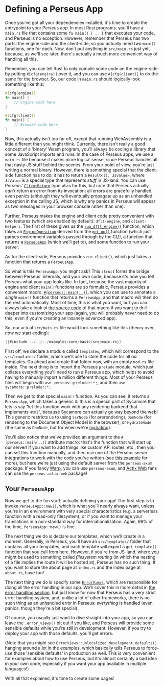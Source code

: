 # Defining a Perseus App

Once you've got all your dependencies installed, it's time to create the entrypoint to your Perseus app. In most Rust programs. you'll have a `main.rs` file that contains some `fn main() { .. }` that executes your code, and Perseus is no exception. However, remember that Perseus has two parts: the engine-side and the client-side, so you actually need *two* `main()` functions, one for each. Now, don't put anything in `src/main.rs` just yet, because, as we'll see later, there's actually a much more convenient way of handling all this.

Remember, you can tell Rust to only compile some code on the engine-side by putting `#[cfg(engine)]` over it, and you can use `#[cfg(client)]` to do the same for the browser. So, our code in `main.rs` should logically look something like this:

```rust
#[cfg(engine)]
fn main() {
    // Engine code here
}

#[cfg(client)]
fn main() {
    // Browser code here
}
```

Now, this actually isn't too far off, except that running WebAssembly is a little different than you might think. Currently, there isn't really a good concept of a 'binary' Wasm program, you'll always be coding a library that some JavaScript imports and runs. In the case of Perseus apps, we use a `main.rs` file because it makes more logical sense, since Perseus handles all that nasty JS stuff behind the scenes. From your point of view, you're just writing a normal binary. However, there is something special that the client-side function has to do: it has to return a `Result<(), JsValue>`, where `JsValue` is a special type that represents *stuff* in JS-land. You can use Perseus' [`ClientReturn`](=type.ClientReturn@perseus) type alias for this, but note that Perseus actually *can't* return an error from its invocation: all errors are gracefully handled, even panics (although they will eventually propagate up as an unhandled exception in the calling JS, which is why any panics in Perseus will appear as two messages in your browser console rather than one).

Further, Perseus makes the engine and client code pretty convenient with two features (which are enabled by default): `dflt-engine`, and `client-helpers`. The first of these gives us the [`run_dftl_engine()`](=engine/fn.run_dflt_engine@perseus) function, which takes an [`EngineOperation`](=engine/enum.EngineOperation@perseus) derived from the [`get_op()`](=engine/fn.get_op@perseus) function (which just parses environment variables passed through by the CLI), a function that returns a [`PerseusApp`](=prelude/struct.PerseusAppBase) (which we'll get to), and some function to run your server.

As for the client-side, Perseus provides `run_client()`, which just takes a function that returns a `PerseusApp`.

So what is this `PerseusApp`, you might ask? This `struct` forms the bridge between Perseus' internals, and your own code, because it's how you tell Perseus what your app looks like. In fact, because the vast majority of engine and client `main()` functions are so formulaic, Perseus provides a convenient macro, [`#[perseus::main(..)]`](=attr.main@perseus), which you can use to annotate a *single* `main()` function that returns a `PerseusApp`, and that macro will then do the rest automatically. Most of time, this is what you want, but you can always take a look at [the source code]() of that macro if you want to drill deeper into customizing your app (again, you will probably *never* need to do this, even if you're creating an insanely advanced app).

So, our actual `src/main.rs` file would look something like this (theory over, *now* we start coding):

```rust
{{#include ../../../examples/core/basic/src/main.rs}}
```

First off, we declare a module called `templates`, which will correspond to the `src/templates/` folder, which we'll use to store the code for all our templates. Go ahead and create that folder now, with an empty `mod.rs` file inside. The next thing is to import the Perseus `prelude` module, which just collates everything you'll need to run a Perseus app, which helps to avoid having to manually import a million different things. Most of your Perseus files will begin with `use perseus::prelude::*;`, and then `use sycamore::prelude::*;`

Then we get to that special `main()` function. As you can see, it returns a `PerseusApp`, which takes a generic `G`: this is a special part of Sycamore that lets is say "let this function work with any rendering backend that implements `Html`", because Sycamore can actually go way beyond the web! This generic restricts us to using `SsrNode` (for prerendering), `DomNode` (for rendering to the Document Object Model in the browser), or `HydrateNode` (the same as `DomNode`, but for when we're [hydrating](:fundamentals/hydration)).

You'll also notice that we've provided an argument to the `#[perseus::main(..)]` attribute macro: that's the function that will start up our server! If you want to add things like custom API routes, etc., then you can set this function manually, and then use one of the Perseus server integrations to work with the code you've written (see [this example](https://github.com/framesurge/perseus/tree/main/examples/core/custom_server) for more), but here we're just using the default server from the `perseus-axum` package. If you fancy [Warp](https://github.com/seanmonstar/warp), you can use `perseus-axum`, and [Actix Web](https://github.com/actix/actix-web) fans can use the `perseus-actix-web` package!

## Your `PerseusApp`

Now we get to the fun stuff: actually defining your app! The first step is to invoke `PerseusApp::new()`, which is what you'll nearly always want, unless you're in an environment with very special characteristics (e.g. a serverless function with a read-only filesystem), or if you want to manage your translations in a non-standard way for internationalization. Again, 99% of the time, `PerseusApp::new()` is fine.

The next thing we do is declare our templates, which we'll create in a moment. Generally, in Perseus, you'll have an `src/templates/` folder that contains all your templates, and each template will export a `get_template()` function that you call from here. However, if you're from JS-land, where you might be used to something called *filesystem routing* (in which the nesting of a file implies the route it will be hosted at), Perseus has no such thing. If you want to store the about page at `index.rs` and the index page at `about.rs`, have fun!

The next thing we do is specify some [`ErrorViews`](=error_views/struct.ErrorViews@perseus), which are responsible for doing all the error handling in our app. We'll cover this in more detail in [the error handling section](:first-app/error-handling), but just know for now that Perseus has a very strict error handling system, and, unlike a lot of other frameworks, there is no such thing as an unhandled error in Perseus: *everything* is handled (even panics, though they're a bit special).

Of course, you usually just want to dive straight into your app, so you can leave the `.error_views()` bit out if you like, and Perseus will provide some sensible defaults while you're still in development. However, if you try to deploy your app with those defaults, you'll get errors. 

(Note that you might see `ErrorViews::unlocalized_development_defaults()` hanging around a lot in the examples, which basically tells Perseus to force-use those 'sensible defaults' in production as well. This is very convenient for examples about how to use Perseus, but it's almost certainly a bad idea in your own code, especially if you want your app available in multiple languages!)

With all that explained, it's time to create some pages!
